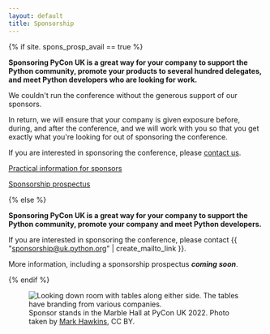 ```yaml
---
layout: default
title: Sponsorship
---
```


{% if site. spons_prosp_avail == true %}

**Sponsoring PyCon UK is a great way for your company to support the Python community, promote your products to several hundred delegates, and meet Python developers who are looking for work.**

We couldn't run the conference without the generous support of our sponsors.

In return, we will ensure that your company is given exposure before, during, and after the conference, and we will work with you so that you get exactly what you're looking for out of sponsoring the conference.

If you are interested in sponsoring the conference, please [contact us](/contact/).

[Practical information for sponsors](/information-for-sponsors/)

[Sponsorship prospectus](/sponsor-prospectus/)

{% else %}

**Sponsoring PyCon UK is a great way for your company to support the Python
community, promote your company and meet Python developers.**

If you are interested in sponsoring the conference, please contact {{
"sponsorship@uk.python.org" | create_mailto_link }}.

More information, including a sponsorship prospectus ***coming soon***.

{% endif %}

<figure>
  <img
    src="/images/marble_hall_1x.jpg"
    srcset="/images/marble_hall_1x.jpg 1x, /images/marble_hall_2x.jpg 2x"
    alt="Looking down room with tables along either side. The tables have branding from various companies.">
  <figcaption>
    Sponsor stands in the Marble Hall at PyCon UK 2022.
    Photo taken by <a href="https://www.flickr.com/photos/184390836@N04/52363686581/in/album-72177720302176293/">Mark Hawkins</a>, CC BY.
  </figcaption>
</figure>
